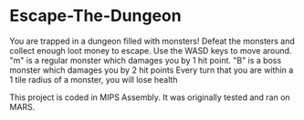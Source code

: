 # Escape-The-Dungeon
You are trapped in a dungeon filled with monsters! 
Defeat the monsters and collect enough loot money to escape. 
Use the WASD keys to move around. 
"m" is a regular monster which damages you by 1 hit point. "B" is a boss monster which damages you by 2 hit points
Every turn that you are within a 1 tile radius of a monster, you will lose health

This project is coded in MIPS Assembly. It was originally tested and ran on MARS.
